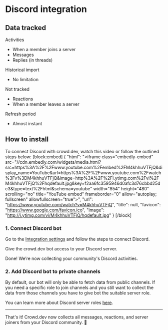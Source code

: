 # Discord integration

## Data tracked

Activities

* When a member joins a server
* Messages
* Replies (in threads)

Historical import

* No limitation

Not tracked

* Reactions
* When a member leaves a server

Refresh period

* Almost instant

## How to install

To connect Discord with crowd.dev, watch this video or follow the outlined steps below: \[block:embed] { "html": "\<iframe class="embedly-embed" src="//cdn.embedly.com/widgets/media.html?src=https%3A%2F%2Fwww.youtube.com%2Fembed%2FM4khhuVTFjQ\&display\_name=YouTube\&url=https%3A%2F%2Fwww.youtube.com%2Fwatch%3Fv%3DM4khhuVTFjQ\&image=http%3A%2F%2Fi.ytimg.com%2Fvi%2FM4khhuVTFjQ%2Fhqdefault.jpg\&key=f2aa6fc3595946d0afc3d76cbbd25dc3\&type=text%2Fhtml\&schema=youtube" width="854" height="480" scrolling="no" title="YouTube embed" frameborder="0" allow="autoplay; fullscreen" allowfullscreen="true">", "url": "https://www.youtube.com/watch?v=M4khhuVTFjQ", "title": null, "favicon": "https://www.google.com/favicon.ico", "image": "http://i.ytimg.com/vi/M4khhuVTFjQ/hqdefault.jpg" } \[/block]

### 1. Connect Discord bot

Go to the [Integration settings](https://app.crowd.dev/integrations) and follow the steps to connect Discord.

Give the crowd.dev bot access to your Discord server.

Done! We’re now collecting your community's Discord activities.

### 2. Add Discord bot to private channels

By default, our bot will only be able to fetch data from public channels. If you need a specific role to join channels and you still want to collect the data from those channels you have to give bot the suitable server role.

You can learn more about Discord server roles [here](https://support.discord.com/hc/en-us/articles/214836687-Role-Management-101).

***

That's it! Crowd.dev now collects all messages, reactions, and server joiners from your Discord community. 🎉
